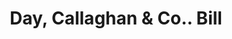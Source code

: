 ---
doi: 10.7916/D87M1M3K
date_other: '1890'
date_other_textual: 1890-1899
form: printed ephemera
genre:
- Invoices
name:
- Day, Callaghan & Co.
object_in_context_url: https://biggert.cul.columbia.edu/items/view/ave_biggert_01784
subject_hierarchical_geographic:
- Boston, Massachusetts, United States
subject_name:
- Day, Callaghan & Co.
title: Day, Callaghan & Co.. Bill
sort_title: Day, Callaghan & Co.. Bill
call_number: ave_biggert_01784
coordinates:
- 42.35805555555556,-71.06361111111111
pid: ave_biggert_01784
identifiers: ave_biggert_01784
thumbnail: https://derivativo-1.library.columbia.edu/iiif/2/ldpd:490865/full/!256,256/0/native.jpg
permalink: /biggert/ave_biggert_01784/
layout: iiif-image-page
---